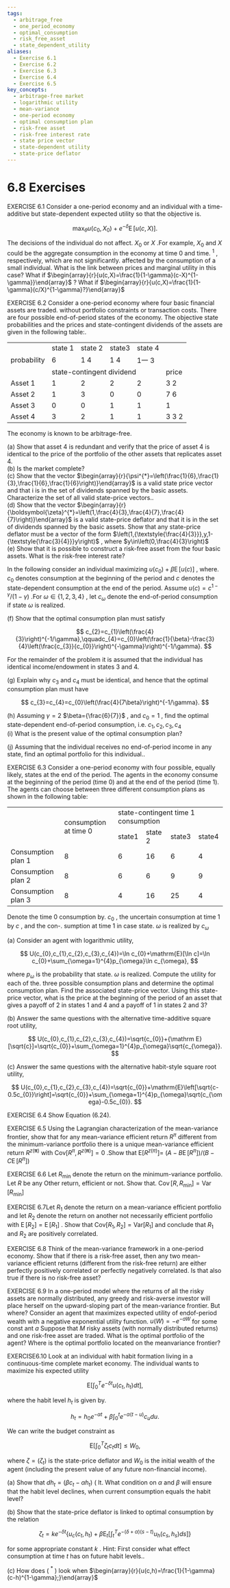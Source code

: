 ```yaml
---
tags:
  - arbitrage_free
  - one_period_economy
  - optimal_consumption
  - risk_free_asset
  - state_dependent_utility
aliases:
  - Exercise 6.1
  - Exercise 6.2
  - Exercise 6.3
  - Exercise 6.4
  - Exercise 6.5
key_concepts:
  - arbitrage-free market
  - logarithmic utility
  - mean-variance
  - one-period economy
  - optimal consumption plan
  - risk-free asset
  - risk-free interest rate
  - state price vector
  - state-dependent utility
  - state-price deflator
---
```


# 6.8 Exercises  

EXERCISE 6.1 Consider a one-period economy and an individual with a time-additive but state-dependent expected utility so that the objective is.  

$$
\operatorname*{max}_{\theta}u(c_{0},X_{0})+e^{-\delta}\operatorname{E}[u(c,X)].
$$  

The decisions of the individual do not affect. $X_{0}$ or $X$ .For example, $X_{0}$ and $X$ could be the aggregate consumption in the economy at time 0 and time. $^{1}$ , respectively, which are not significantly. affected by the consumption of a small individual. What is the link between prices and marginal utility in this case? What if $\begin{array}{r}{u(c,X)=\frac{1}{1-\gamma}(c-X)^{1-\gamma}}\end{array}$ ? What if $\begin{array}{r}{u(c,X)=\frac{1}{1-\gamma}(c/X)^{1-\gamma}?}\end{array}$  

EXERCISE 6.2  Consider a one-period economy where four basic financial assets are traded. without portfolio constraints or transaction costs. There are four possible end-of-period states of the economy. The objective state probabilities and the prices and state-contingent dividends of the assets are given in the following table:.  

<html><body><table><tr><td></td><td>state 1</td><td>state 2</td><td>state3</td><td>state 4</td><td></td></tr><tr><td>probability</td><td>6</td><td>1 4</td><td>1 4</td><td>1一 3</td><td></td></tr><tr><td></td><td colspan="4">state-contingent dividend</td><td>price</td></tr><tr><td>Asset 1</td><td>1</td><td>2</td><td>2</td><td>2</td><td>3 2</td></tr><tr><td>Asset 2</td><td>1</td><td>3</td><td>0</td><td>0</td><td>7 6</td></tr><tr><td>Asset 3</td><td>0</td><td>0</td><td>1</td><td>1</td><td>1</td></tr><tr><td>Asset 4</td><td>3</td><td>2</td><td>1</td><td>1</td><td>3 3 2</td></tr></table></body></html>  

The economy is known to be arbitrage-free.  

(a) Show that asset 4 is redundant and verify that the price of asset 4 is identical to the price of the portfolio of the other assets that replicates asset 4.   
(b) Is the market complete?   
(c) Show that the vector $\begin{array}{r}{\psi^{*}=\left(\frac{1}{6},\frac{1}{3},\frac{1}{6},\frac{1}{6}\right)}\end{array}$ is a valid state price vector and that i is in the set of dividends spanned by the basic assets. Characterize the set of all valid state-price vectors..   
(d) Show that the vector $\begin{array}{r}{\boldsymbol{\zeta}^{*}=\left(1,\frac{4}{3},\frac{4}{7},\frac{4}{7}\right)}\end{array}$ is a valid state-price deflator and that it is in the set of dividends spanned by the basic assets. Show that any state-price deflator must be a vector of the form $\left(1,{\textstyle{\frac{4}{3}}},y,1-{\textstyle{\frac{3}{4}}}y\right)$ , where $y\in\left(0,\frac{4}{3}\right)$   
(e) Show that it is possible to construct a risk-free asset from the four basic assets. What is the risk-free interest rate?  

In the following consider an individual maximizing $u(c_{0})+\beta\operatorname{E}[u(c)]$ , where. $c_{0}$ denotes consumption at the beginning of the period and $c$ denotes the state-dependent consumption at the end of the period. Assume $u(c)=c^{1-\gamma}/(1-\gamma)$ .For $\omega\in\{1,2,3,4\}$ , let $c_{\omega}$ denote the end-of-period consumption if state $\omega$ is realized.  

(f) Show that the optimal consumption plan must satisfy  

$$
c_{2}=c_{1}\left(\frac{4}{3}\right)^{-1/\gamma},\qquadc_{4}=c_{0}\left(\frac{1}{\beta}-\frac{3}{4}\left(\frac{c_{3}}{c_{0}}\right)^{-\gamma}\right)^{-1/\gamma}.
$$  

For the remainder of the problem it is assumed that the individual has identical income/endowment in states 3 and 4.  

(g) Explain why $c_{3}$ and $c_{4}$ must be identical, and hence that the optimal consumption plan must have  

$$
c_{3}=c_{4}=c_{0}\left(\frac{4}{7\beta}\right)^{-1/\gamma}.
$$  

(h) Assuming $\gamma=2$ $\beta={\frac{6}{7}}$ , and $c_{0}=1$ , find the optimal state-dependent end-of-period consumption, i.e. $c_{1},c_{2},c_{3},c_{4}$   
(i) What is the present value of the optimal consumption plan?  

(j) Assuming that the individual receives no end-of-period income in any state, find an optimal portfolio for this individual..  

EXERCISE 6.3 Consider a one-period economy with four possible, equally likely, states at the end of the period. The agents in the economy consume at the beginning of the period (time 0) and at the end of the period (time 1). The agents can choose between three different consumption plans as shown in the following table:  

<html><body><table><tr><td rowspan="2"></td><td rowspan="2">consumption at time 0</td><td colspan="4">state-contingent time 1 consumption</td></tr><tr><td>state1</td><td>state 2</td><td>state3</td><td>state4</td></tr><tr><td>Consumption plan 1</td><td>8</td><td>6</td><td>16</td><td>6</td><td>4</td></tr><tr><td>Consumption plan 2</td><td>8</td><td>6</td><td>6</td><td>9</td><td>9</td></tr><tr><td>Consumption plan 3</td><td>8</td><td>4</td><td>16</td><td>25</td><td>4</td></tr></table></body></html>  

Denote the time 0 consumption by. $c_{0}$ , the uncertain consumption at time 1 by $c$ , and the con-. sumption at time 1 in case state. $\omega$ is realized by $c_{\omega}$  

(a) Consider an agent with logarithmic utility,  

$$
U(c_{0},c_{1},c_{2},c_{3},c_{4})=\ln c_{0}+\mathrm{E}[\ln c]=\ln c_{0}+\sum_{\omega=1}^{4}p_{\omega}\ln c_{\omega},
$$  

where $p_{\omega}$ is the probability that state. $\omega$ is realized. Compute the utility for each of the. three possible consumption plans and determine the optimal consumption plan. Find the associated state-price vector. Using this state-price vector, what is the price at the beginning of the period of an asset that gives a payoff of 2 in states 1 and 4 and a payoff of 1 in states 2 and 3?  

(b) Answer the same questions with the alternative time-additive square root utility,  

$$
U(c_{0},c_{1},c_{2},c_{3},c_{4})=\sqrt{c_{0}}+{\mathrm E}[\sqrt{c}]=\sqrt{c_{0}}+\sum_{\omega=1}^{4}p_{\omega}\sqrt{c_{\omega}}.
$$  

(c) Answer the same questions with the alternative habit-style square root utility,  

$$
U(c_{0},c_{1},c_{2},c_{3},c_{4})=\sqrt{c_{0}}+\mathrm{E}\left[\sqrt{c-0.5c_{0}}\right]=\sqrt{c_{0}}+\sum_{\omega=1}^{4}p_{\omega}\sqrt{c_{\omega}-0.5c_{0}}.
$$  

EXERCISE 6.4 Show Equation (6.24).  

EXERCISE 6.5 Using the Lagrangian characterization of the mean-variance frontier, show that for any mean-variance efficient return $R^{\pi}$ different from the minimum-variance portfolio there is a unique mean-variance efficient return $R^{z(\pmb{\pi})}$ with $\mathrm{Cov}[R^{\pi},R^{z(\pmb{\pi})}]=0$ .Show that $\mathrm{E}[R^{z(\pi)}]=$ $(A-B\operatorname{E}[R^{\pi}])/(B-C\operatorname{E}[R^{\pi}])$  

EXERCISE 6.6 Let $R_{\mathrm{min}}$ denote the return on the minimum-variance portfolio. Let $R$ be any Other return, efficient or not. Show that. $\operatorname{Cov}[R,R_{\mathrm{min}}]=\operatorname{Var}[R_{\mathrm{min}}]$  

EXERCISE 6.7Let $R_{1}$ denote the return on a mean-variance efficient portfolio and let $R_{2}$ denote the return on another not necessarily efficient portfolio with $\operatorname{E}[R_{2}]=\operatorname{E}[R_{1}]$ . Show that $\mathrm{Cov}[R_{1},R_{2}]=\mathrm{Var}[R_{1}]$ and conclude that $R_{1}$ and $R_{2}$ are positively correlated.  

EXERCISE 6.8 Think of the mean-variance framework in a one-period economy. Show that if there is a risk-free asset, then any two mean-variance efficient returns (different from the risk-free return) are either perfectly positively correlated or perfectly negatively correlated. Is that also true if there is no risk-free asset?  

EXERCISE 6.9 In a one-period model where the returns of all the risky assets are normally distributed, any greedy and risk-averse investor will place herself on the upward-sloping part of the mean-variance frontier. But where? Consider an agent that maximizes expected utility of endof-period wealth with a negative exponential utility function. $u(W)=-e^{-a W}$ for some const ant $a$ Suppose that $M$ risky assets (with normally distributed returns) and one risk-free asset are traded. What is the optimal portfolio of the agent? Where is the optimal portfolio located on the meanvariance frontier?  

EXERCISE6.10 Look at an individual with habit formation living in a continuous-time complete market economy. The individual wants to maximize his expected utility  

$$
\mathrm{E}\left[\int_{0}^{T}e^{-\delta t}u(c_{t},h_{t})d t\right],
$$  

where the habit level $h_{t}$ is given by.  

$$
h_{t}=h_{0}e^{-\alpha t}+\beta\int_{0}^{t}e^{-\alpha(t-u)}c_{u}d u.
$$  

We can write the budget constraint as  

$$
\mathrm{E}\left[\int_{0}^{T}\zeta_{t}c_{t}d t\right]\leq W_{0},
$$  

where $\zeta=\left(\zeta_{t}\right)$ is the state-price deflator and $W_{0}$ is the initial wealth of the agent (including the present value of any future non-financial income).  

(a) Show that $d h_{t}=(\beta c_{t}-\alpha h_{t})~($ lt. What condition on $\alpha$ and $\beta$ will ensure that the habit level declines, when current consumption equals the habit level?  

(b) Show that the state-price deflator is linked to optimal consumption by the relation  

$$
\zeta_{t}=k e^{-\delta t}\left\{u_{c}(c_{t},h_{t})+\beta\operatorname{E}_{t}\left[\int_{t}^{T}e^{-(\delta+\alpha)(s-t)}u_{h}(c_{s},h_{s})d s\right]\right\}
$$  

for some appropriate constant $k$ . Hint: First consider what effect consumption at time $t$ has on future habit levels..  

(c) How does ( $^*$ ) look when $\begin{array}{r}{u(c,h)=\frac{1}{1-\gamma}(c-h)^{1-\gamma};}\end{array}$  
